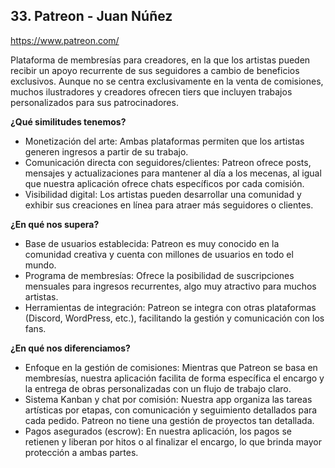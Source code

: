 ## 33. Patreon - Juan Núñez  
https://www.patreon.com/

Plataforma de membresías para creadores, en la que los artistas pueden recibir un apoyo recurrente de sus seguidores a cambio de beneficios exclusivos. Aunque no se centra exclusivamente en la venta de comisiones, muchos ilustradores y creadores ofrecen tiers que incluyen trabajos personalizados para sus patrocinadores.

**¿Qué similitudes tenemos?**

- Monetización del arte: Ambas plataformas permiten que los artistas generen ingresos a partir de su trabajo.
- Comunicación directa con seguidores/clientes: Patreon ofrece posts, mensajes y actualizaciones para mantener al día a los mecenas, al igual que nuestra aplicación ofrece chats específicos por cada comisión.
- Visibilidad digital: Los artistas pueden desarrollar una comunidad y exhibir sus creaciones en línea para atraer más seguidores o clientes.

**¿En qué nos supera?**

- Base de usuarios establecida: Patreon es muy conocido en la comunidad creativa y cuenta con millones de usuarios en todo el mundo.
- Programa de membresías: Ofrece la posibilidad de suscripciones mensuales para ingresos recurrentes, algo muy atractivo para muchos artistas.
- Herramientas de integración: Patreon se integra con otras plataformas (Discord, WordPress, etc.), facilitando la gestión y comunicación con los fans.

**¿En qué nos diferenciamos?**

- Enfoque en la gestión de comisiones: Mientras que Patreon se basa en membresías, nuestra aplicación facilita de forma específica el encargo y la entrega de obras personalizadas con un flujo de trabajo claro.
- Sistema Kanban y chat por comisión: Nuestra app organiza las tareas artísticas por etapas, con comunicación y seguimiento detallados para cada pedido. Patreon no tiene una gestión de proyectos tan detallada.
- Pagos asegurados (escrow): En nuestra aplicación, los pagos se retienen y liberan por hitos o al finalizar el encargo, lo que brinda mayor protección a ambas partes.